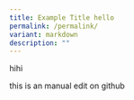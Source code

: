 ```yaml
---
title: Example Title hello
permalink: /permalink/
variant: markdown
description: ""
---
```

hihi

this is an manual edit on github 
